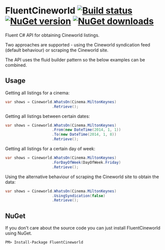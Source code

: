 # FluentCineworld [![Build status](http://img.shields.io/appveyor/ci/lewishenson/fluentcineworld.svg?style=flat)](https://ci.appveyor.com/project/lewishenson/FluentCineworld) [![NuGet version](http://img.shields.io/nuget/v/FluentCineworld.svg?style=flat)](https://www.nuget.org/packages/FluentCineworld/)  [![NuGet downloads](http://img.shields.io/nuget/dt/FluentCineworld.svg?style=flat)](https://www.nuget.org/packages/FluentCineworld/)

Fluent C# API for obtaining Cineworld listings.

Two approaches are supported - using the Cineworld syndication feed (default behaviour) or scraping the Cineworld site.

The API uses the fluid builder pattern so the below examples can be combined.

## Usage

Getting all listings for a cinema:

```csharp
var shows = Cineworld.WhatsOn(Cinema.MiltonKeynes)
                     .Retrieve();
```

Getting all listings between certain dates:

```csharp
var shows = Cineworld.WhatsOn(Cinema.MiltonKeynes)
                     .From(new DateTime(2014, 1, 1))
                     .To(new DateTime(2014, 1, 8))
                     .Retrieve();
```

Getting all listings for a certain day of week:

```csharp
var shows = Cineworld.WhatsOn(Cinema.MiltonKeynes)
                     .ForDayOfWeek(DayOfWeek.Friday)
                     .Retrieve();
```                     

Using the alternative behaviour of scraping the Cineworld site to obtain the data:

```csharp
var shows = Cineworld.WhatsOn(Cinema.MiltonKeynes)
                     .UsingSyndication(false)
                     .Retrieve();
```


## NuGet

If you don't care about the source code you can just install FluentCineworld using NuGet.

    PM> Install-Package FluentCineworld
